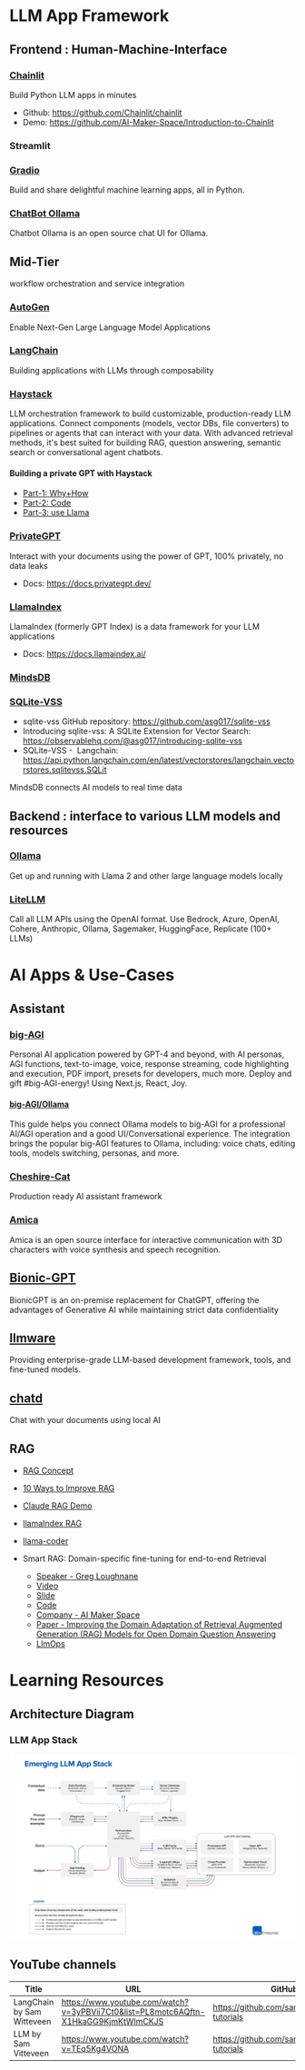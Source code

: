 # LLM App Framework

## Frontend : Human-Machine-Interface

### [Chainlit](https://docs.chainlit.io/get-started/overview)

Build Python LLM apps in minutes 
- Github: https://github.com/Chainlit/chainlit 
- Demo: https://github.com/AI-Maker-Space/Introduction-to-Chainlit

### Streamlit

### [Gradio](https://github.com/gradio-app/gradio)

Build and share delightful machine learning apps, all in Python.

### [ChatBot Ollama](https://github.com/ivanfioravanti/chatbot-ollama)

Chatbot Ollama is an open source chat UI for Ollama.

## Mid-Tier

workflow orchestration and service integration

### [AutoGen](https://github.com/microsoft/autogen)

Enable Next-Gen Large Language Model Applications

### [LangChain](https://github.com/langchain-ai/langchain)

Building applications with LLMs through composability

### [Haystack](https://github.com/deepset-ai/haystack)

LLM orchestration framework to build customizable, production-ready LLM applications. Connect components (models, vector DBs, file converters) to pipelines or agents that can interact with your data. With advanced retrieval methods, it's best suited for building RAG, question answering, semantic search or conversational agent chatbots.

#### Building a private GPT with Haystack

-   [Part-1: Why+How](https://medium.com/@fvanlitsenburg/building-a-privategpt-with-haystack-part-1-why-and-how-de6fa43e18b)
-   [Part-2: Code](https://medium.com/@fvanlitsenburg/building-a-private-gpt-with-haystack-part-2-code-in-detail-7e0dfb9eb3ad)
-   [Part-3: use Llama](https://medium.com/@fvanlitsenburg/building-a-private-gpt-with-haystack-part-3-using-llama-2-with-ggml-c2d994da40da)

### [PrivateGPT](https://github.com/imartinez/privateGPT)

Interact with your documents using the power of GPT, 100% privately, no data leaks

-   Docs: https://docs.privategpt.dev/

### [LlamaIndex](https://github.com/run-llama/llama_index)

LlamaIndex (formerly GPT Index) is a data framework for your LLM applications

-   Docs: https://docs.llamaindex.ai/

### [MindsDB](https://github.com/mindsdb/mindsdb)

### [SQLite-VSS](https://github.com/asg017/sqlite-vss)

- sqlite-vss GitHub repository: https://github.com/asg017/sqlite-vss
- Introducing sqlite-vss: A SQLite Extension for Vector Search: https://observablehq.com/@asg017/introducing-sqlite-vss
- SQLite-VSS - ️ Langchain: https://api.python.langchain.com/en/latest/vectorstores/langchain.vectorstores.sqlitevss.SQLit

MindsDB connects AI models to real time data

## Backend : interface to various LLM models and resources

### [Ollama](https://ollama.ai/)

Get up and running with Llama 2 and other large language models locally

### [LiteLLM](https://github.com/BerriAI/litellm)

Call all LLM APIs using the OpenAI format. Use Bedrock, Azure, OpenAI, Cohere, Anthropic, Ollama, Sagemaker, HuggingFace, Replicate (100+ LLMs)

# AI Apps & Use-Cases

## Assistant

### [big-AGI](https://github.com/enricoros/big-AGI)

Personal AI application powered by GPT-4 and beyond, with AI personas, AGI functions, text-to-image, voice, response streaming, code highlighting and execution, PDF import, presets for developers, much more. Deploy and gift #big-AGI-energy! Using Next.js, React, Joy.

#### [big-AGI/Ollama](https://github.com/enricoros/big-agi/blob/main/docs/config-ollama.md)

This guide helps you connect Ollama models to big-AGI for a professional AI/AGI operation and a good UI/Conversational experience. The integration brings the popular big-AGI features to Ollama, including: voice chats, editing tools, models switching, personas, and more.

### [Cheshire-Cat](https://github.com/cheshire-cat-ai/core)

Production ready AI assistant framework

### [Amica](https://github.com/semperai/amica)

Amica is an open source interface for interactive communication with 3D characters with voice synthesis and speech recognition.

## [Bionic-GPT](https://github.com/bionic-gpt/bionic-gpt)

BionicGPT is an on-premise replacement for ChatGPT, offering the advantages of Generative AI while maintaining strict data confidentiality

## [llmware](https://github.com/llmware-ai/llmware)

Providing enterprise-grade LLM-based development framework, tools, and fine-tuned models.

## [chatd](https://github.com/BruceMacD/chatd)

Chat with your documents using local AI

## RAG

-   [RAG Concept](https://docs.llamaindex.ai/en/stable/getting_started/concepts.html)

-   [10 Ways to Improve RAG](https://towardsdatascience.com/10-ways-to-improve-the-performance-of-retrieval-augmented-generation-systems-5fa2cee7cd5c)

-   [Claude RAG Demo](https://github.com/anthropics/anthropic-retrieval-demo#setting-up-and-using-an-embedding-database)

-   [llamaIndex RAG](https://github.com/run-llama/rags)

-   [llama-coder](https://github.com/ex3ndr/llama-coder)

-   Smart RAG: Domain-specific fine-tuning for end-to-end Retrieval

    -   [Speaker - Greg Loughnane](https://www.linkedin.com/in/gregloughnane/)
    -   [Video](https://www.youtube.com/watch?v=0QaUqoICNBo&t=272s)
    -   [Slide](https://www.canva.com/design/DAFvFEhCJtg/Mthlo-nWXAPck3iK3JaB7Q/edit)
    -   [Code](https://github.com/arcee-ai/DALM/tree/main%20(Domain%20Adapted%20Lang%20Modeling%20Toolkit))
    -   [Company - AI Maker Space](https://github.com/AI-Maker-Space/Fine-tuning-LLM-Resources)
    -   [Paper - Improving the Domain Adaptation of Retrieval Augmented Generation (RAG) Models for Open Domain Question Answering](https://arxiv.org/pdf/2210.02627.pdf)
    -   [LlmOps](https://github.com/AI-Maker-Space/Interactive-Dev-Environment-for-LLM-Development)

# Learning Resources

## Architecture Diagram

### LLM App Stack

![Emerging LLM App Stack](./docs/emerging-llm-stack.png "Emerging LLM App Stack")

## YouTube channels

| Title                      | URL                                                                                 | GitHub                                        | local                                         | Note |
|---------------|---------------|---------------|---------------|---------------|
| LangChain by Sam Witteveen | https://www.youtube.com/watch?v=3yPBVii7Ct0&list=PL8motc6AQftn-X1HkaGG9KjmKtWImCKJS | https://github.com/samwit/langchain-tutorials | projects\ai\sam\_witeveen\langchain-tutorials |      |
| LLM by Sam Vitteveen       | https://www.youtube.com/watch?v=TEq5Kg4VONA                                         | https://github.com/samwit/llm-tutorials       | projects\ai\sam\_witeveen\llm-tutorials       |      |